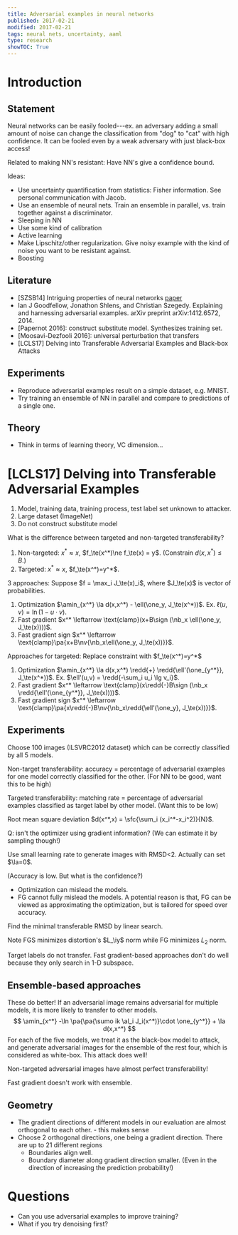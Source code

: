 ```yaml
---
title: Adversarial examples in neural networks
published: 2017-02-21
modified: 2017-02-21
tags: neural nets, uncertainty, aaml
type: research
showTOC: True
---
```


# Introduction

## Statement

Neural networks can be easily fooled---ex. an adversary adding a small amount of noise can change the classification from "dog" to "cat" with high confidence. It can be fooled even by a weak adversary with just black-box access!

Related to making NN's resistant: Have NN's give a confidence bound.

Ideas:

* Use uncertainty quantification from statistics: Fisher information. See personal communication with Jacob.
* Use an ensemble of neural nets. Train an ensemble in parallel, vs. train together against a discriminator.
* Sleeping in NN
* Use some kind of calibration
* Active learning
* Make Lipschitz/other regularization. Give noisy example with the kind of noise you want to be resistant against.
* Boosting

## Literature

* [SZSB14] Intriguing properties of neural networks [paper](https://arxiv.org/pdf/1312.6199.pdf?not-changed)
* Ian J Goodfellow, Jonathon Shlens, and Christian Szegedy. Explaining and harnessing adversarial examples. arXiv preprint arXiv:1412.6572, 2014.
* [Papernot 2016]: construct substitute model. Synthesizes training set.
* [Moosavi-Dezfooli 2016]: universal perturbation that transfers
* [LCLS17] Delving into Transferable Adversarial Examples and Black-box Attacks

## Experiments

* Reproduce adversarial examples result on a simple dataset, e.g. MNIST.
* Try training an ensemble of NN in parallel and compare to predictions of a single one.

## Theory

* Think in terms of learning theory, VC dimension...

# [LCLS17] Delving into Transferable Adversarial Examples

1. Model, training data, training process, test label set unknown to attacker.
2. Large dataset (ImageNet)
3. Do not construct substitute model

What is the difference between targeted and non-targeted transferability?

1. Non-targeted: $x^*\approx x$, $f_\te(x^*)\ne f_\te(x) = y$. (Constrain $d(x,x^*)\le B$.)
2. Targeted: $x^*\approx x$, $f_\te(x^*)=y^*$.

3 approaches: Suppose $f = \max_i J_\te(x)_i$, where $J_\te(x)$ is vector of probabilities.

1. Optimization $\amin_{x^*} \la d(x,x^*) - \ell(\one_y, J_\te(x^*))$. Ex. $\ell(u,v) = \ln (1-u\cdot v)$.
2. Fast gradient $x^* \leftarrow \text{clamp}(x+B\sign (\nb_x \ell(\one_y, J_\te(x))))$.
3. Fast gradient sign $x^* \leftarrow \text{clamp}\pa{x+B\nv{\nb_x\ell(\one_y, J_\te(x))}}$.

Approaches for targeted: Replace constraint with $f_\te(x^*)=y^*$


1. Optimization $\amin_{x^*} \la d(x,x^*) \redd{+} \redd{\ell'(\one_{y^*}}, J_\te(x^*))$. Ex. $\ell'(u,v) = \redd{-\sum_i u_i \lg v_i}$.
2. Fast gradient $x^* \leftarrow \text{clamp}(x\redd{-}B\sign (\nb_x \redd{\ell'(\one_{y^*}}, J_\te(x))))$.
3. Fast gradient sign $x^* \leftarrow \text{clamp}\pa{x\redd{-}B\nv{\nb_x\redd{\ell'(\one_y}, J_\te(x))}}$.

## Experiments

Choose 100 images (ILSVRC2012 dataset) which can be correctly classified by all 5 models.

Non-target transferability: accuracy = percentage of adversarial examples for one model correctly classified for the other. (For NN to be good, want this to be high)

Targeted transferability: matching rate = percentage of adversarial examples classified as target label by other model. (Want this to be low)

Root mean square deviation $d(x^*,x) = \sfc{\sum_i (x_i^*-x_i^2)}{N}$.

Q: isn't the optimizer using gradient information? (We can estimate it by sampling though!)

Use small learning rate to generate images with RMSD<2. Actually can set $\la=0$.

(Accuracy is low. But what is the confidence?)

* Optimization can mislead the models.
* FG cannot fully mislead the models. A potential reason is that, FG can be viewed as approximating the optimization, but is tailored for speed over accuracy.

Find the minimal transferable RMSD by linear search.

Note FGS minimizes distortion's $L_\iy$ norm while FG minimizes $L_2$ norm.

Target labels do not transfer. Fast gradient-based approaches don't do well because they only search in 1-D subspace.

## Ensemble-based approaches

These do better! If an adversarial image remains adversarial for multiple models, it is more likely to transfer to other models.
$$
\amin_{x^*} -\ln \pa{\pa{\sumo ik \al_i J_i(x^*)}\cdot \one_{y^*}} + \la d(x,x^*)
$$
For each of the five models, we treat it as the black-box model to attack, and generate adversarial images for the ensemble of the rest four, which is considered as white-box. This attack does well!

Non-targeted adversarial images have almost perfect transferability!

Fast gradient doesn't work with ensemble.

## Geometry

* The gradient directions of different models in our evaluation are almost orthogonal to each other. - this makes sense
* Choose 2 orthogonal directions, one being a gradient direction. There are up to 21 different regions
	* Boundaries align well.
	* Boundary diameter along gradient direction smaller. (Even in the direction of increasing the prediction probability!)
	
	
# Questions

* Can you use adversarial examples to improve training?
* What if you try denoising first?
